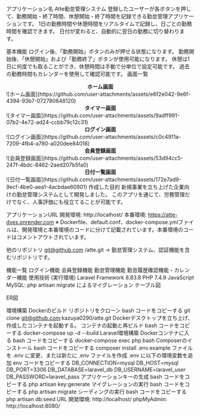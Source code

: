 アプリケーション名
Atte勤怠管理システム
登録したユーザーが各ボタンを押して、勤務開始・終了時間、休憩開始・終了時間を記録できる勤怠管理アプリケーションです。
1日の勤務時間や休憩時間をリアルタイムで記録し、日ごとの勤務時間を確認できます。
日付が変わると、自動的に翌日の勤務に切り替わります。

基本機能
ログイン後、「勤務開始」ボタンのみが押せる状態になります。
勤務開始後、「休憩開始」および「勤務終了」ボタンが使用可能になります。
休憩は1日に何度でも取ることができ、休憩時間は手動で分単位で設定可能です。
過去の勤務時間もカレンダーを使用して確認可能です。
画面一覧
<center><b>ホーム画面</b></center> ![ホーム画面](https://github.com/user-attachments/assets/e6f2e042-9e6f-4394-93b7-072780848120) <center><b>タイマー画面</b></center> ![タイマー画面](https://github.com/user-attachments/assets/9adff991-07b2-4e72-ad24-ccbb79c12c31) <center><b>ログイン画面</b></center> ![ログイン画面](https://github.com/user-attachments/assets/c0c4911a-7209-4fb4-a780-a020dee84018) <center><b>会員登録画面</b></center> ![会員登録画面](https://github.com/user-attachments/assets/53d94cc5-247f-4bdc-8462-2aed207b5fa0) <center><b>日付一覧画面</b></center> ![日付一覧画面](https://github.com/user-attachments/assets/172e7ad9-9ecf-4be0-aea1-4acbdae60901)
作成した目的
新規事業を立ち上げた企業向けの勤怠管理システムとして開発しました。
このアプリを通じて、労務管理だけでなく、人事評価にも役立てることが可能です。

アプリケーションURL
開発環境: http://localhost/
本番環境: https://atte-dves.onrender.com
※ Dockerfile、default.conf、docker-compose.ymlファイルは、開発環境と本番環境のコードに分けて記載されています。本番環境のコードはコメントアウトされています。

他のリポジトリ
git@github.com
/atte.git
→ 勤怠管理システム、認証機能を含むリポジトリです。

機能一覧
ログイン機能
会員登録機能
勤怠管理機能
勤怠履歴確認機能・カレンダー機能
使用技術 (実行環境)
Laravel Framework 8.83.8
PHP 7.4.9
JavaScript
MySQL: php artisan migrate によるマイグレーション
テーブル図


ER図


環境構築
Dockerのビルド
リポジトリをクローン
bash
コードをコピーする
git clone git@github.com:kazuya0290/atte.git
Dockerデスクトップを立ち上げ、作成したコンテナを起動する。
コンテナの起動と再ビルド
bash
コードをコピーする
docker-compose up -d --build
Laravel環境構築
Dockerコンテナに入る
bash
コードをコピーする
docker-compose exec php bash
Composerのインストール
bash
コードをコピーする
composer install
.env.example ファイルを .env に変更、または新たに .env ファイルを作成
.env に以下の環境変数を追加
env
コードをコピーする
DB_CONNECTION=mysql
DB_HOST=mysql
DB_PORT=3306
DB_DATABASE=laravel_db
DB_USERNAME=laravel_user
DB_PASSWORD=laravel_pass
アプリケーションキーの生成
bash
コードをコピーする
php artisan key:generate
マイグレーションの実行
bash
コードをコピーする
php artisan migrate
シーディングの実行
bash
コードをコピーする
php artisan db:seed
URL
開発環境: http://localhost/
phpMyAdmin: http://localhost:8080/
